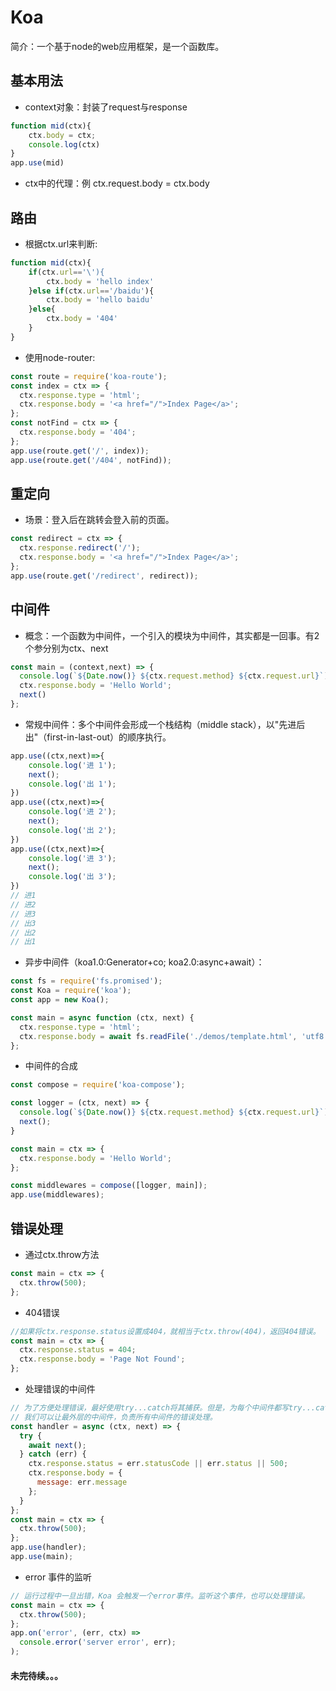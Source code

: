 # Koa
简介：一个基于node的web应用框架，是一个函数库。
## 基本用法
* context对象：封装了request与response

```javascript
function mid(ctx){
    ctx.body = ctx;
    console.log(ctx)
}
app.use(mid)
```
* ctx中的代理：例 ctx.request.body = ctx.body

## 路由
*  根据ctx.url来判断:

```javascript
function mid(ctx){
    if(ctx.url=='\'){
        ctx.body = 'hello index'
    }else if(ctx.url=='/baidu'){
        ctx.body = 'hello baidu'
    }else{
        ctx.body = '404'
    }
}
```
*  使用node-router:

```javascript
const route = require('koa-route');
const index = ctx => {
  ctx.response.type = 'html';
  ctx.response.body = '<a href="/">Index Page</a>';
};
const notFind = ctx => {
  ctx.response.body = '404';
};
app.use(route.get('/', index));
app.use(route.get('/404', notFind));
```
## 重定向
*  场景：登入后在跳转会登入前的页面。

```javascript
const redirect = ctx => {
  ctx.response.redirect('/');
  ctx.response.body = '<a href="/">Index Page</a>';
};
app.use(route.get('/redirect', redirect));
```
## 中间件
*  概念：一个函数为中间件，一个引入的模块为中间件，其实都是一回事。有2个参分别为ctx、next

```javascript
const main = (context,next) => {
  console.log(`${Date.now()} ${ctx.request.method} ${ctx.request.url}`);
  ctx.response.body = 'Hello World';
  next()
};
```
*  常规中间件：多个中间件会形成一个栈结构（middle stack），以"先进后出"（first-in-last-out）的顺序执行。

```javascript
app.use((ctx,next)=>{
    console.log('进 1');
    next();
    console.log('出 1');
})
app.use((ctx,next)=>{
    console.log('进 2');
    next();
    console.log('出 2');
})
app.use((ctx,next)=>{
    console.log('进 3');
    next();
    console.log('出 3');
})
// 进1
// 进2
// 进3
// 出3
// 出2
// 出1
```
*  异步中间件（koa1.0:Generator+co; koa2.0:async+await）：

```javascript
const fs = require('fs.promised');
const Koa = require('koa');
const app = new Koa();

const main = async function (ctx, next) {
  ctx.response.type = 'html';
  ctx.response.body = await fs.readFile('./demos/template.html', 'utf8');
};
```
*  中间件的合成

```javascript
const compose = require('koa-compose');

const logger = (ctx, next) => {
  console.log(`${Date.now()} ${ctx.request.method} ${ctx.request.url}`);
  next();
}

const main = ctx => {
  ctx.response.body = 'Hello World';
};

const middlewares = compose([logger, main]);
app.use(middlewares);
```
## 错误处理
* 通过ctx.throw方法

```javascript
const main = ctx => {
  ctx.throw(500);
};
```
* 404错误

```javascript
//如果将ctx.response.status设置成404，就相当于ctx.throw(404)，返回404错误。
const main = ctx => {
  ctx.response.status = 404;
  ctx.response.body = 'Page Not Found';
};
```
* 处理错误的中间件

```javascript
// 为了方便处理错误，最好使用try...catch将其捕获。但是，为每个中间件都写try...catch太麻烦
// 我们可以让最外层的中间件，负责所有中间件的错误处理。
const handler = async (ctx, next) => {
  try {
    await next();
  } catch (err) {
    ctx.response.status = err.statusCode || err.status || 500;
    ctx.response.body = {
      message: err.message
    };
  }
};
const main = ctx => {
  ctx.throw(500);
};
app.use(handler);
app.use(main);
```
* error 事件的监听

```javascript
// 运行过程中一旦出错，Koa 会触发一个error事件。监听这个事件，也可以处理错误。
const main = ctx => {
  ctx.throw(500);
};
app.on('error', (err, ctx) =>
  console.error('server error', err);
);
```
#### 未完待续。。。
